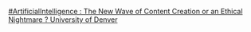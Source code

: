 [#ArtificialIntelligence : The New Wave of Content Creation or an Ethical Nightmare ?   University of Denver](https://qi.tc/qi/110845)